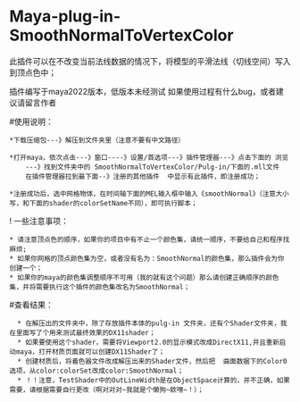 # Maya-plug-in-SmoothNormalToVertexColor
此插件可以在不改变当前法线数据的情况下，将模型的平滑法线（切线空间）写入到顶点色中；

插件编写于maya2022版本，低版本未经测试 如果使用过程有什么bug，或者建议请留言作者

#使用说明：

    *下载压缩包---》解压到文件夹里（注意不要有中文路径）
    
    *打开maya，依次点击---》窗口----》设置/首选项---》插件管理器---》点击下面的 浏览
        ---》找到文件夹中的 SmoothNormalToVertexColor/Pulg-in/下面的.mll文件
        在插件管理器拉到最下面--》注册的其他插件  中显示有此插件，即注册成功；
        
    *注册成功后，选中网格物体，在时间轴下面的MEL输入框中输入《smoothNormal》（注意大小写，和下面的shader的colorSetName不同），即可执行脚本；
    
! 一些注意事项：

    * 请注意顶点色的顺序，如果你的项目中有不止一个颜色集，请统一顺序，不要给自己和程序找麻烦;
    * 如果你网格的顶点颜色集为空，或者没有名为：SmoothNormal的颜色集，那么插件会为你创建一个；
    * 如果你的maya的颜色集调整顺序不可用（我的就有这个问题）那么请创建正确顺序的颜色集，并将需要执行这个插件的颜色集改名为SmoothNormal；

#查看结果：

      * 在解压出的文件夹中，除了存放插件本体的pulg-in 文件夹，还有个Shader文件夹，我在里面写了个用来测试最终效果的DX11shader；
      * 如果要使用这个shader，需要将Viewport2.0的显示模式改成DirectX11,并且重新启动maya，打开材质页面就可以创建DX11Shader了；
      * 创建材质后，将着色器文件改成解压出来的Shader文件，然后把  曲面数据下的Color0选项，从color:colorSet改成color:SmoothNormal；
      * ！！注意，TestShader中的OutLineWidth是在ObjectSpace计算的，并不正确，如果需要，请根据需要自行更改（啊对对对~我就是个懒狗~欸嘿~！）；
